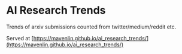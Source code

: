 # AI Research Trends
Trends of arxiv submissions counted from twitter/medium/reddit etc.

Served at [https://mavenlin.github.io/ai_research_trends/](https://mavenlin.github.io/ai_research_trends/)
